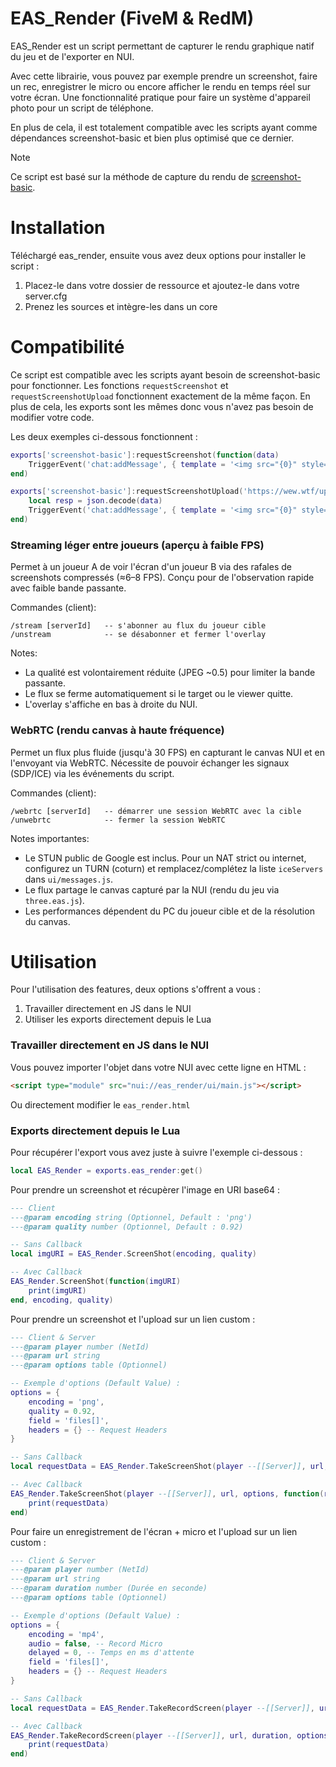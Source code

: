 # EAS_Render (FiveM & RedM)
EAS_Render est un script permettant de capturer le rendu graphique natif du jeu et de l'exporter en NUI.

Avec cette librairie, vous pouvez par exemple prendre un screenshot, faire un rec, enregistrer le micro ou encore afficher le rendu en temps réel sur votre écran. Une fonctionnalité pratique pour faire un système d'appareil photo pour un script de téléphone.

En plus de cela, il est totalement compatible avec les scripts ayant comme dépendances screenshot-basic et bien plus optimisé que ce dernier.

> [!NOTE]
> Ce script est basé sur la méthode de capture du rendu de [screenshot-basic](https://github.com/citizenfx/screenshot-basic).

# Installation
Téléchargé eas_render, ensuite vous avez deux options pour installer le script :
1) Placez-le dans votre dossier de ressource et ajoutez-le dans votre server.cfg
2) Prenez les sources et intègre-les dans un core

# Compatibilité
Ce script est compatible avec les scripts ayant besoin de screenshot-basic pour fonctionner. Les fonctions `requestScreenshot` et `requestScreenshotUpload` fonctionnent exactement de la même façon. En plus de cela, les exports sont les mêmes donc vous n'avez pas besoin de modifier votre code.

Les deux exemples ci-dessous fonctionnent :
```lua
exports['screenshot-basic']:requestScreenshot(function(data)
    TriggerEvent('chat:addMessage', { template = '<img src="{0}" style="max-width: 300px;" />', args = { data } })
end)
```

```lua
exports['screenshot-basic']:requestScreenshotUpload('https://wew.wtf/upload.php', 'files[]', function(data)
    local resp = json.decode(data)
    TriggerEvent('chat:addMessage', { template = '<img src="{0}" style="max-width: 300px;" />', args = { resp.files[1].url } })
end)
```

### Streaming léger entre joueurs (aperçu à faible FPS)

Permet à un joueur A de voir l'écran d'un joueur B via des rafales de screenshots compressés (≈6–8 FPS). Conçu pour de l'observation rapide avec faible bande passante.

Commandes (client):

```
/stream [serverId]   -- s'abonner au flux du joueur cible
/unstream            -- se désabonner et fermer l'overlay
```

Notes:
- La qualité est volontairement réduite (JPEG ~0.5) pour limiter la bande passante.
- Le flux se ferme automatiquement si le target ou le viewer quitte.
- L'overlay s'affiche en bas à droite du NUI.

### WebRTC (rendu canvas à haute fréquence)

Permet un flux plus fluide (jusqu'à 30 FPS) en capturant le canvas NUI et en l'envoyant via WebRTC. Nécessite de pouvoir échanger les signaux (SDP/ICE) via les événements du script.

Commandes (client):

```
/webrtc [serverId]   -- démarrer une session WebRTC avec la cible
/unwebrtc            -- fermer la session WebRTC
```

Notes importantes:
- Le STUN public de Google est inclus. Pour un NAT strict ou internet, configurez un TURN (coturn) et remplacez/complétez la liste `iceServers` dans `ui/messages.js`.
- Le flux partage le canvas capturé par la NUI (rendu du jeu via `three.eas.js`).
- Les performances dépendent du PC du joueur cible et de la résolution du canvas.


# Utilisation
Pour l'utilisation des features, deux options s'offrent a vous :
1) Travailler directement en JS dans le NUI
2) Utiliser les exports directement depuis le Lua

### Travailler directement en JS dans le NUI
Vous pouvez importer l'objet dans votre NUI avec cette ligne en HTML :
```html
<script type="module" src="nui://eas_render/ui/main.js"></script>
```
Ou directement modifier le `eas_render.html`

### Exports directement depuis le Lua
Pour récupérer l'export vous avez juste à suivre l'exemple ci-dessous :

```lua
local EAS_Render = exports.eas_render:get()
```

Pour prendre un screenshot et récupèrer l'image en URI base64 :

```lua
--- Client
---@param encoding string (Optionnel, Default : 'png')
---@param quality number (Optionnel, Default : 0.92)

-- Sans Callback
local imgURI = EAS_Render.ScreenShot(encoding, quality)

-- Avec Callback
EAS_Render.ScreenShot(function(imgURI)
    print(imgURI)
end, encoding, quality)
```

Pour prendre un screenshot et l'upload sur un lien custom :
```lua
--- Client & Server
---@param player number (NetId)
---@param url string
---@param options table (Optionnel)

-- Exemple d'options (Default Value) :
options = {
    encoding = 'png',
    quality = 0.92,
    field = 'files[]',
    headers = {} -- Request Headers
}

-- Sans Callback
local requestData = EAS_Render.TakeScreenShot(player --[[Server]], url, options)

-- Avec Callback
EAS_Render.TakeScreenShot(player --[[Server]], url, options, function(requestData)
    print(requestData)
end)
```

Pour faire un enregistrement de l'écran + micro et l'upload sur un lien custom :

```lua
--- Client & Server
---@param player number (NetId)
---@param url string
---@param duration number (Durée en seconde)
---@param options table (Optionnel)

-- Exemple d'options (Default Value) :
options = {
    encoding = 'mp4',
    audio = false, -- Record Micro
    delayed = 0, -- Temps en ms d'attente
    field = 'files[]',
    headers = {} -- Request Headers
}

-- Sans Callback
local requestData = EAS_Render.TakeRecordScreen(player --[[Server]], url, duration, options)

-- Avec Callback
EAS_Render.TakeRecordScreen(player --[[Server]], url, duration, options, function(requestData)
    print(requestData)
end)
```
